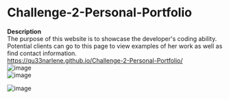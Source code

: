﻿# Challenge-2-Personal-Portfolio
**Description**
<br/>
The purpose of this website is to showcase the developer's coding ability.
<br/>
Potential clients can go to this page to view examples of her work as well as find contact information.
<br/>
https://qu33narlene.github.io/Challenge-2-Personal-Portfolio/
<br/>
![image](https://user-images.githubusercontent.com/93448964/163437940-60a6727f-02b7-415d-93e1-dd8553021452.png)
<br/>
![image](https://user-images.githubusercontent.com/93448964/163438008-3c762dbf-4e01-4bbc-92dc-a1ab2fba49eb.png)

![image](https://user-images.githubusercontent.com/93448964/163489041-61be04c0-d180-4f81-93ee-cda7de75f20d.png)
